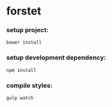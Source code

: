 # forstet


### setup project:
`bower install`

### setup development dependency:
`npm install` 

### compile styles: 
`gulp watch` 


